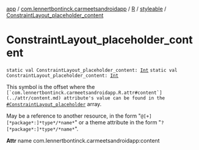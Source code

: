 [app](../../../index.md) / [com.lennertbontinck.carmeetsandroidapp](../../index.md) / [R](../index.md) / [styleable](index.md) / [ConstraintLayout_placeholder_content](./-constraint-layout_placeholder_content.md)

# ConstraintLayout_placeholder_content

`static val ConstraintLayout_placeholder_content: `[`Int`](https://kotlinlang.org/api/latest/jvm/stdlib/kotlin/-int/index.html)
`static val ConstraintLayout_placeholder_content: `[`Int`](https://kotlinlang.org/api/latest/jvm/stdlib/kotlin/-int/index.html)

This symbol is the offset where the ``[`com.lennertbontinck.carmeetsandroidapp.R.attr#content`](../attr/content.md) attribute's value can be found in the ``[`#ConstraintLayout_placeholder`](-constraint-layout_placeholder.md) array.

May be a reference to another resource, in the form "`@[+][*package*:]*type*/*name*`" or a theme attribute in the form "`?[*package*:]*type*/*name*`".

**Attr**
name com.lennertbontinck.carmeetsandroidapp:content

